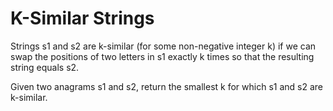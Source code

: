 # K-Similar Strings


Strings s1 and s2 are k-similar (for some non-negative integer k) if we can swap the positions of two letters in s1 exactly k times so that the resulting string equals s2.

Given two anagrams s1 and s2, return the smallest k for which s1 and s2 are k-similar.
